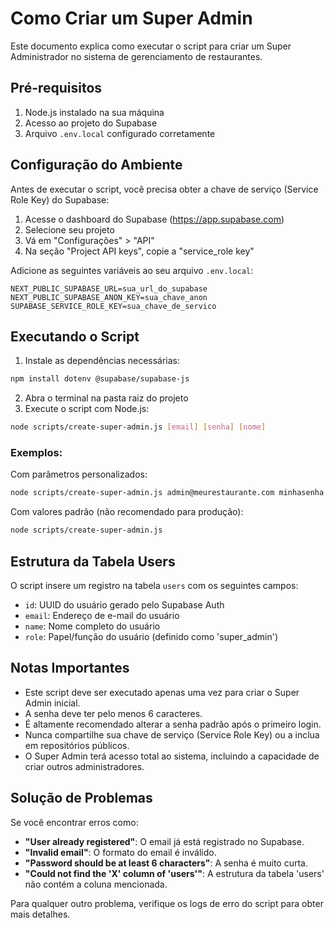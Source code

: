 # Como Criar um Super Admin

Este documento explica como executar o script para criar um Super Administrador no sistema de gerenciamento de restaurantes.

## Pré-requisitos

1. Node.js instalado na sua máquina
2. Acesso ao projeto do Supabase
3. Arquivo `.env.local` configurado corretamente

## Configuração do Ambiente

Antes de executar o script, você precisa obter a chave de serviço (Service Role Key) do Supabase:

1. Acesse o dashboard do Supabase (https://app.supabase.com)
2. Selecione seu projeto
3. Vá em "Configurações" > "API"
4. Na seção "Project API keys", copie a "service_role key"

Adicione as seguintes variáveis ao seu arquivo `.env.local`:

```
NEXT_PUBLIC_SUPABASE_URL=sua_url_do_supabase
NEXT_PUBLIC_SUPABASE_ANON_KEY=sua_chave_anon
SUPABASE_SERVICE_ROLE_KEY=sua_chave_de_servico
```

## Executando o Script

1. Instale as dependências necessárias:
```bash
npm install dotenv @supabase/supabase-js
```

2. Abra o terminal na pasta raiz do projeto
3. Execute o script com Node.js:

```bash
node scripts/create-super-admin.js [email] [senha] [nome]
```

### Exemplos:

Com parâmetros personalizados:
```bash
node scripts/create-super-admin.js admin@meurestaurante.com minhasenha "João Silva"
```

Com valores padrão (não recomendado para produção):
```bash
node scripts/create-super-admin.js
```

## Estrutura da Tabela Users

O script insere um registro na tabela `users` com os seguintes campos:
- `id`: UUID do usuário gerado pelo Supabase Auth
- `email`: Endereço de e-mail do usuário
- `name`: Nome completo do usuário
- `role`: Papel/função do usuário (definido como 'super_admin')

## Notas Importantes

- Este script deve ser executado apenas uma vez para criar o Super Admin inicial.
- A senha deve ter pelo menos 6 caracteres.
- É altamente recomendado alterar a senha padrão após o primeiro login.
- Nunca compartilhe sua chave de serviço (Service Role Key) ou a inclua em repositórios públicos.
- O Super Admin terá acesso total ao sistema, incluindo a capacidade de criar outros administradores.

## Solução de Problemas

Se você encontrar erros como:

- **"User already registered"**: O email já está registrado no Supabase.
- **"Invalid email"**: O formato do email é inválido.
- **"Password should be at least 6 characters"**: A senha é muito curta.
- **"Could not find the 'X' column of 'users'"**: A estrutura da tabela 'users' não contém a coluna mencionada.

Para qualquer outro problema, verifique os logs de erro do script para obter mais detalhes. 